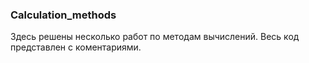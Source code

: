 ### Calculation_methods
Здесь решены несколько работ по методам вычислений. Весь код представлен с коментариями.
